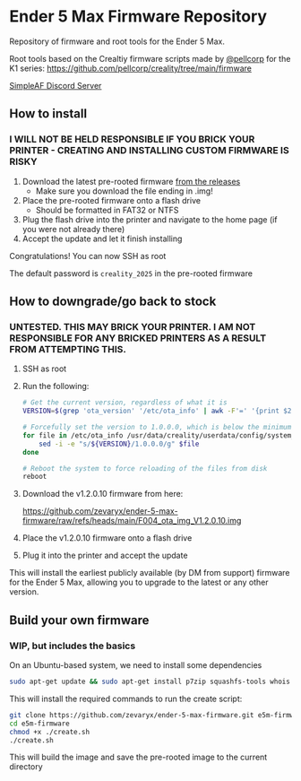 # Ender 5 Max Firmware Repository

Repository of firmware and root tools for the Ender 5 Max.

Root tools based on the Crealtiy firmware scripts made by [@pellcorp](https://github.com/pellcorp) for the K1 series: <https://github.com/pellcorp/creality/tree/main/firmware>

[SimpleAF Discord Server](https://discord.gg/tGGVn5qjgv)

## How to install

### I WILL NOT BE HELD RESPONSIBLE IF YOU BRICK YOUR PRINTER - CREATING AND INSTALLING CUSTOM FIRMWARE IS RISKY

1. Download the latest pre-rooted firmware [from the releases](https://github.com/zevaryx/ender-5-max-firmware/releases)
    - Make sure you download the file ending in .img!
2. Place the pre-rooted firmware onto a flash drive
    - Should be formatted in FAT32 or NTFS
3. Plug the flash drive into the printer and navigate to the home page (if you were not already there)
4. Accept the update and let it finish installing

Congratulations! You can now SSH as root

The default password is `creality_2025` in the pre-rooted firmware

## How to downgrade/go back to stock

### UNTESTED. THIS MAY BRICK YOUR PRINTER. I AM NOT RESPONSIBLE FOR ANY BRICKED PRINTERS AS A RESULT FROM ATTEMPTING THIS.

1. SSH as root
2. Run the following:

    ```bash
    # Get the current version, regardless of what it is
    VERSION=$(grep 'ota_version' '/etc/ota_info' | awk -F'=' '{print $2}')

    # Forcefully set the version to 1.0.0.0, which is below the minimum
    for file in /etc/ota_info /usr/data/creality/userdata/config/system_version.json; do
        sed -i -e "s/${VERSION}/1.0.0.0/g" $file
    done

    # Reboot the system to force reloading of the files from disk
    reboot
    ```

3. Download the v1.2.0.10 firmware from here:

    <https://github.com/zevaryx/ender-5-max-firmware/raw/refs/heads/main/F004_ota_img_V1.2.0.10.img>

4. Place the v1.2.0.10 firmware onto a flash drive
5. Plug it into the printer and accept the update

This will install the earliest publicly available (by DM from support) firmware for the Ender 5 Max, allowing you to upgrade to the latest or any other version.

## Build your own firmware

### WIP, but includes the basics

On an Ubuntu-based system, we need to install some dependencies

```bash
sudo apt-get update && sudo apt-get install p7zip squashfs-tools whois git
```

This will install the required commands to run the create script:

```bash
git clone https://github.com/zevaryx/ender-5-max-firmware.git e5m-firmware
cd e5m-firmware
chmod +x ./create.sh
./create.sh
```

This will build the image and save the pre-rooted image to the current directory
